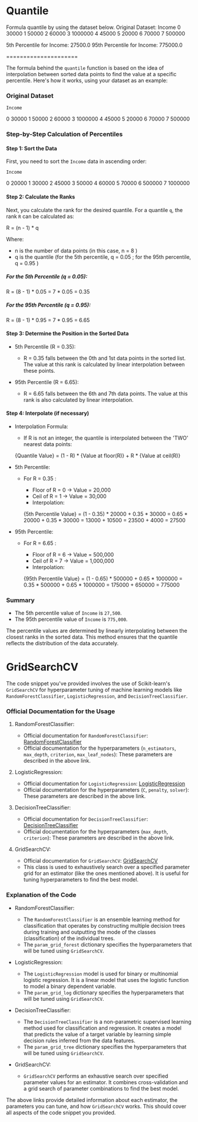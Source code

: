 # Quantile
Formula quantile by using the dataset below.
Original Dataset:
    Income
0    30000
1    50000
2    60000
3  1000000
4    45000
5    20000
6    70000
7   500000

5th Percentile for Income: 27500.0
95th Percentile for Income: 775000.0

=====================

The formula behind the `quantile` function is based on the idea of interpolation between sorted data points to find the value at a specific percentile. Here's how it works, using your dataset as an example:

### Original Dataset

    Income
0    30000
1    50000
2    60000
3  1000000
4    45000
5    20000
6    70000
7   500000

### Step-by-Step Calculation of Percentiles

#### Step 1: Sort the Data
First, you need to sort the `Income` data in ascending order:

    Income
0    20000
1    30000
2    45000
3    50000
4    60000
5    70000
6   500000
7  1000000

#### Step 2: Calculate the Ranks
Next, you calculate the rank for the desired quantile. For a quantile `q`, the rank `R` can be calculated as:

 R = (n - 1) * q 

Where:
-  n  is the number of data points (in this case,  n = 8 )
-  q  is the quantile (for the 5th percentile,  q = 0.05 ; for the 95th percentile,  q = 0.95 )

##### For the 5th Percentile (q = 0.05):
 R = (8 - 1) * 0.05 = 7 * 0.05 = 0.35 

##### For the 95th Percentile (q = 0.95):
 R = (8 - 1) * 0.95 = 7 * 0.95 = 6.65 

#### Step 3: Determine the Position in the Sorted Data

- 5th Percentile (R = 0.35):
  -  R = 0.35  falls between the 0th and 1st data points in the sorted list. The value at this rank is calculated by linear interpolation between these points.

- 95th Percentile (R = 6.65):
  -  R = 6.65  falls between the 6th and 7th data points. The value at this rank is also calculated by linear interpolation.

#### Step 4: Interpolate (if necessary)

- Interpolation Formula:
  - If  R  is not an integer, the quantile is interpolated between the 'TWO' nearest data points:
  
   {Quantile Value} = (1 - R) * {Value at floor(R)} + R * {Value at ceil(R)} 

- 5th Percentile:
  - For  R = 0.35 :
    - Floor of  R = 0  → Value = 20,000
    - Ceil of  R = 1  → Value = 30,000
    - Interpolation:
    
    {5th Percentile Value} = 
        (1 - 0.35) * 20000 + 0.35 * 30000 = 
        0.65 * 20000 + 0.35 * 30000 = 
        13000 + 10500 = 23500 + 4000 = 27500
    
- 95th Percentile:
  - For  R = 6.65 :
    - Floor of  R = 6  → Value = 500,000
    - Ceil of  R = 7  → Value = 1,000,000
    - Interpolation:
    
    {95th Percentile Value} = 
        (1 - 0.65) * 500000 + 0.65 * 1000000 = 
        0.35 * 500000 + 0.65 * 1000000 = 
        175000 + 650000 = 775000
    

### Summary

- The 5th percentile value of `Income` is `27,500`.
- The 95th percentile value of `Income` is `775,000`.

The percentile values are determined by linearly interpolating between the closest ranks in the sorted data. This method ensures that the quantile reflects the distribution of the data accurately.

# GridSearchCV
The code snippet you've provided involves the use of Scikit-learn's `GridSearchCV` for hyperparameter tuning of machine learning models like `RandomForestClassifier`, `LogisticRegression`, and `DecisionTreeClassifier`.

### Official Documentation for the Usage

1. RandomForestClassifier:
   - Official documentation for `RandomForestClassifier`: [RandomForestClassifier](https://scikit-learn.org/stable/modules/generated/sklearn.ensemble.RandomForestClassifier.html)
   - Official documentation for the hyperparameters (`n_estimators`, `max_depth`, `criterion`, `max_leaf_nodes`): These parameters are described in the above link.

2. LogisticRegression:
   - Official documentation for `LogisticRegression`: [LogisticRegression](https://scikit-learn.org/stable/modules/generated/sklearn.linear_model.LogisticRegression.html)
   - Official documentation for the hyperparameters (`C`, `penalty`, `solver`): These parameters are described in the above link.

3. DecisionTreeClassifier:
   - Official documentation for `DecisionTreeClassifier`: [DecisionTreeClassifier](https://scikit-learn.org/stable/modules/generated/sklearn.tree.DecisionTreeClassifier.html)
   - Official documentation for the hyperparameters (`max_depth`, `criterion`): These parameters are described in the above link.

4. GridSearchCV:
   - Official documentation for `GridSearchCV`: [GridSearchCV](https://scikit-learn.org/stable/modules/generated/sklearn.model_selection.GridSearchCV.html)
   - This class is used to exhaustively search over a specified parameter grid for an estimator (like the ones mentioned above). It is useful for tuning hyperparameters to find the best model.

### Explanation of the Code

- RandomForestClassifier: 
  - The `RandomForestClassifier` is an ensemble learning method for classification that operates by constructing multiple decision trees during training and outputting the mode of the classes (classification) of the individual trees.
  - The `param_grid_forest` dictionary specifies the hyperparameters that will be tuned using `GridSearchCV`.

- LogisticRegression:
  - The `LogisticRegression` model is used for binary or multinomial logistic regression. It is a linear model that uses the logistic function to model a binary dependent variable.
  - The `param_grid_log` dictionary specifies the hyperparameters that will be tuned using `GridSearchCV`.

- DecisionTreeClassifier:
  - The `DecisionTreeClassifier` is a non-parametric supervised learning method used for classification and regression. It creates a model that predicts the value of a target variable by learning simple decision rules inferred from the data features.
  - The `param_grid_tree` dictionary specifies the hyperparameters that will be tuned using `GridSearchCV`.

- GridSearchCV:
  - `GridSearchCV` performs an exhaustive search over specified parameter values for an estimator. It combines cross-validation and a grid search of parameter combinations to find the best model.

The above links provide detailed information about each estimator, the parameters you can tune, and how `GridSearchCV` works. This should cover all aspects of the code snippet you provided.
